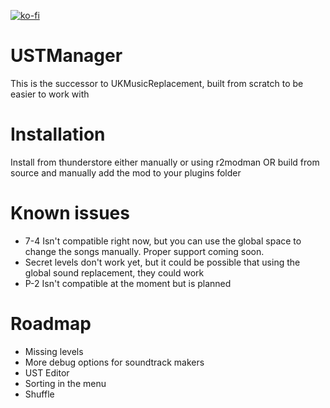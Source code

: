 [![ko-fi](https://ko-fi.com/img/githubbutton_sm.svg)](https://ko-fi.com/V7V3JCAG2)

# USTManager

This is the successor to UKMusicReplacement, built from scratch to be easier to work with

# Installation

Install from thunderstore either manually or using r2modman OR build from source and manually add the mod to your plugins folder

# Known issues

- 7-4 Isn't compatible right now, but you can use the global space to change the songs manually. Proper support coming soon.
- Secret levels don't work yet, but it could be possible that using the global sound replacement, they could work
- P-2 Isn't compatible at the moment but is planned

# Roadmap

- Missing levels
- More debug options for soundtrack makers
- UST Editor
- Sorting in the menu
- Shuffle
